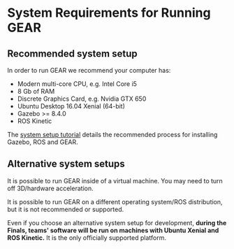 # System Requirements for Running GEAR #

## Recommended system setup
In order to run GEAR we recommend your computer has:

- Modern multi-core CPU, e.g. Intel Core i5
- 8 Gb of RAM
- Discrete Graphics Card, e.g. Nvidia GTX 650
- Ubuntu Desktop 16.04 Xenial (64-bit)
- Gazebo >= 8.4.0
- ROS Kinetic

The [system setup tutorial](http://wiki.ros.org/ariac/2018/Tutorials/SystemSetup) details the recommended process for installing Gazebo, ROS and GEAR.

## Alternative system setups

It is possible to run GEAR inside of a virtual machine. You may need to turn off 3D/hardware acceleration.

It is possible to run GEAR on a different operating system/ROS distribution, but it is not recommended or supported.

Even if you choose an alternative system setup for development, **during the Finals, teams' software will be run on machines with Ubuntu Xenial and ROS Kinetic.** It is the only officially supported platform.